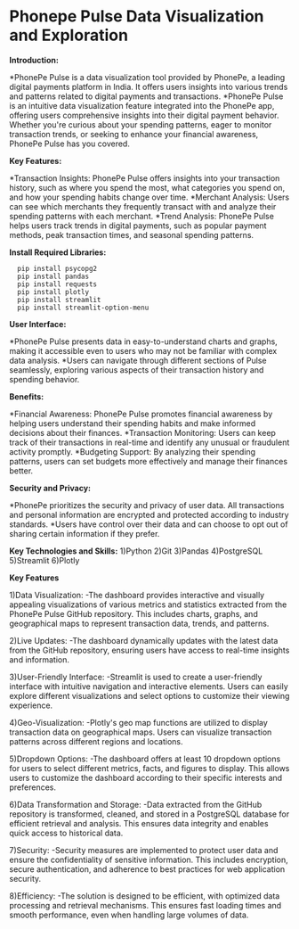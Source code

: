 # Phonepe Pulse Data Visualization and Exploration

**Introduction:**

*PhonePe Pulse is a data visualization tool provided by PhonePe, a leading digital payments platform in India. It offers users insights into various trends and patterns related to digital payments and transactions.
*PhonePe Pulse is an intuitive data visualization feature integrated into the PhonePe app, offering users comprehensive insights into their digital payment behavior. Whether you're curious about your spending patterns, eager to monitor transaction trends, or seeking to enhance your financial awareness, PhonePe Pulse has you covered.

**Key Features:**

*Transaction Insights: PhonePe Pulse offers insights into your transaction history, such as where you spend the most, what categories you spend on, and how your spending habits change over time.
*Merchant Analysis: Users can see which merchants they frequently transact with and analyze their spending patterns with each merchant.
*Trend Analysis: PhonePe Pulse helps users track trends in digital payments, such as popular payment methods, peak transaction times, and seasonal spending patterns.

**Install Required Libraries:**

      pip install psycopg2
      pip install pandas
      pip install requests
      pip install plotly
      pip install streamlit
      pip install streamlit-option-menu

**User Interface:**

*PhonePe Pulse presents data in easy-to-understand charts and graphs, making it accessible even to users who may not be familiar with complex data analysis.
*Users can navigate through different sections of Pulse seamlessly, exploring various aspects of their transaction history and spending behavior.

**Benefits:**

*Financial Awareness: PhonePe Pulse promotes financial awareness by helping users understand their spending habits and make informed decisions about their finances.
*Transaction Monitoring: Users can keep track of their transactions in real-time and identify any unusual or fraudulent activity promptly.
*Budgeting Support: By analyzing their spending patterns, users can set budgets more effectively and manage their finances better.

**Security and Privacy:**

*PhonePe prioritizes the security and privacy of user data. All transactions and personal information are encrypted and protected according to industry standards.
*Users have control over their data and can choose to opt out of sharing certain information if they prefer.

**Key Technologies and Skills:**
1)Python
2)Git
3)Pandas
4)PostgreSQL
5)Streamlit
6)Plotly

**Key Features**

1)Data Visualization: 
-The dashboard provides interactive and visually appealing visualizations of various metrics and statistics extracted from the PhonePe Pulse GitHub repository. This includes charts, graphs, and geographical maps to represent transaction data, trends, and patterns.

2)Live Updates: 
-The dashboard dynamically updates with the latest data from the GitHub repository, ensuring users have access to real-time insights and information.

3)User-Friendly Interface: 
-Streamlit is used to create a user-friendly interface with intuitive navigation and interactive elements. Users can easily explore different visualizations and select options to customize their viewing experience.

4)Geo-Visualization: 
-Plotly's geo map functions are utilized to display transaction data on geographical maps. Users can visualize transaction patterns across different regions and locations.

5)Dropdown Options: 
-The dashboard offers at least 10 dropdown options for users to select different metrics, facts, and figures to display. This allows users to customize the dashboard according to their specific interests and preferences.

6)Data Transformation and Storage: 
-Data extracted from the GitHub repository is transformed, cleaned, and stored in a PostgreSQL database for efficient retrieval and analysis. This ensures data integrity and enables quick access to historical data.

7)Security: 
-Security measures are implemented to protect user data and ensure the confidentiality of sensitive information. This includes encryption, secure authentication, and adherence to best practices for web application security.

8)Efficiency: 
-The solution is designed to be efficient, with optimized data processing and retrieval mechanisms. This ensures fast loading times and smooth performance, even when handling large volumes of data.
